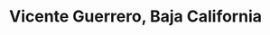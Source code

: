 ---
title: Vicente Guerrero, Baja California
url: /vicente-guerrero-baja-california/
latitude: 30.734
longitude: -115.985
---